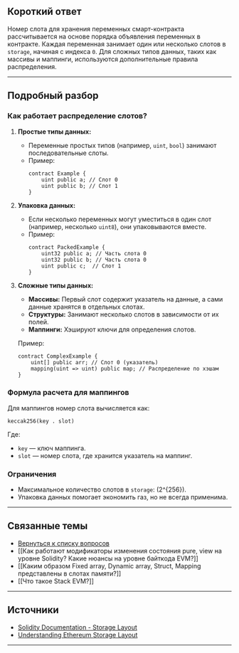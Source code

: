 ## Короткий ответ

Номер слота для хранения переменных смарт-контракта рассчитывается на основе порядка объявления переменных в контракте. Каждая переменная занимает один или несколько слотов в `storage`, начиная с индекса `0`. Для сложных типов данных, таких как массивы и маппинги, используются дополнительные правила распределения.

---

## Подробный разбор

### **Как работает распределение слотов?**
1. **Простые типы данных:**
   - Переменные простых типов (например, `uint`, `bool`) занимают последовательные слоты.
   - Пример:
     ```solidity
     contract Example {
         uint public a; // Слот 0
         uint public b; // Слот 1
     }
     ```

2. **Упаковка данных:**
   - Если несколько переменных могут уместиться в один слот (например, несколько `uint8`), они упаковываются вместе.
   - Пример:
     ```solidity
     contract PackedExample {
         uint32 public a; // Часть слота 0
         uint32 public b; // Часть слота 0
         uint public c;  // Слот 1
     }
     ```

3. **Сложные типы данных:**
   - **Массивы:** Первый слот содержит указатель на данные, а сами данные хранятся в отдельных слотах.
   - **Структуры:** Занимают несколько слотов в зависимости от их полей.
   - **Маппинги:** Хэшируют ключи для определения слотов.

   Пример:
   ```solidity
   contract ComplexExample {
       uint[] public arr; // Слот 0 (указатель)
       mapping(uint => uint) public map; // Распределение по хэшам
   }
   ```

### **Формула расчета для маппингов**
Для маппингов номер слота вычисляется как:
```
keccak256(key . slot)
```
Где:
- `key` — ключ маппинга.
- `slot` — номер слота, где хранится указатель на маппинг.

### **Ограничения**
- Максимальное количество слотов в `storage`: \(2^{256}\).
- Упаковка данных помогает экономить газ, но не всегда применима.

---

## Связанные темы
- [Вернуться к списку вопросов](5.%20Список%20вопросов.md)
- [[Как работают модификаторы изменения состояния pure, view на уровне Solidity? Какие нюансы на уровне байткода EVM?]]
- [[Каким образом Fixed array, Dynamic array, Struct, Mapping представлены в слотах памяти?]]
- [[Что такое Stack EVM?]]

---

## Источники
- [Solidity Documentation - Storage Layout](https://docs.soliditylang.org/en/latest/internals/layout_in_storage.html)
- [Understanding Ethereum Storage Layout](https://medium.com/@hayeah/diving-into-the-ethereum-vm-part-2-storage-layout-bc5349cb11b7)
---